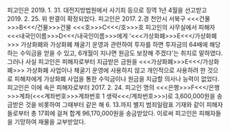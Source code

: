 피고인은 2019. 1. 31. 대전지방법원에서 사기죄 등으로 징역 1년 4월을 선고받고 2019. 2. 25. 위 판결이 확정되었다.
피고인은 2017. 2.경 천안시 서북구 <<<건물>>>B<<</건물>>>건물 <<<호>>>C<<</호>>>호 피고인의 사무실에서 피해자 <<<내국인이름>>>D<<</내국인이름>>>에게 ‘<<<가상화폐>>>E<<</가상화폐>>> 가상화폐와 가상화폐 채굴기 운영과 관련하여 투자를 하면 투자금의 64배에 해당하는 수익금을 얻을 수 있고, 6개월이 지나면 원금도 보장해 주겠다'는 취지로 말하였다. 그러나 사실 피고인은 피해자로부터 지급받은 금원을 <<<가상화폐>>>E<<</가상화폐>>> 가상화폐 사업이나 채굴기 운영에 사용하지 않고 개인적으로 사용하려 한 것으로 피해자에게 가상화폐 사업을 통한 수익금이나 원금을 지급할 의사나 능력이 없었다. 피고인은 이에 속은 피해자로부터 2017. 2. 24. 피고인 명의 <<<은행>>>F<<</은행>>>계좌(<<<계좌번호>>>계좌번호 1 생략<<</계좌번호>>>)로 3,600,000원을 송금받은 것을 비롯하여 그때부터 같은 해 6. 13.까지 별지 범죄일람표 기재와 같이 피해자들로부터 총 17회에 걸쳐 합계 96,170,000원을 송금받았다. 이로써 피고인은 피해자들을 기망하여 재물을 교부받았다.
